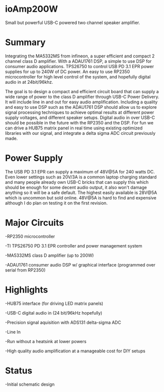 # ioAmp200W

Small but powerful USB-C powered two channel speaker amplifier.

# Summary

Integrating the MA5332MS from infineon, a super efficient and compact 2 channel class D amplifier. With a ADAU1761 DSP, a simple to use DSP for consumer audio applications. TPS26750 to control USB PD 3.1 EPR power supplies for up to 240W of DC power. An easy to use RP2350 microcontroller for high level control of the system, and hopefully digital audio in at 24bit/96khz.

The goal is to design a compact and efficient circuit board that can supply a wide range of power to the class D amplifier through USB-C Power Delivery. It will include line in and out for easy audio amplification. Including a quality and easy to use DSP such as the ADAU1761 DSP should allow us to explore signal processing techniques to achieve optimal results at different power supply voltages, and different speaker setups. Digital audio in over USB-C should be possible in the future with the RP2350 and the DSP. For fun we can drive a HUB75 matrix panel in real time using existing optimized libraries with our signal, and integrate a delta sigma ADC circuit previously made.

# Power Supply

The USB PD 3.1 EPR can supply a maximum of 48V@5A for 240 watts DC. Even lower settings such as 20V/3A is a common laptop charging standard and many people already own USB-C bricks that can supply this which should be enough for some decent audio output, it also won't damage anything so it will be a safe default. The highest easily available is 28V@5A which is uncommon but sold online. 48V@5A is hard to find and expensive although I do plan on testing it on the first revision. 

# Major Circuits

-RP2350 microcontroller

-TI TPS26750 PD 3.1 EPR controller and power management system

-MA5332MS class D amplifier (up to 200W)

-ADAU1761 consumer audio DSP w/ graphical interface (programmed over serial from RP2350)


# Highlights

-HUB75 interface (for driving LED matrix panels)

-USB-C digital audio in (24 bit/96kHz hopefully)

-Precision signal aquisition with ADS131 delta-sigma ADC

-Line In

-Run without a heatsink at lower powers

-High quality audio amplification at a manageable cost for DIY setups

# Status

-Initial schematic design

